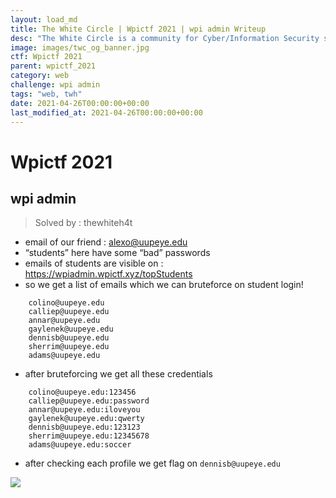 ```yaml
---
layout: load_md
title: The White Circle | Wpictf 2021 | wpi admin Writeup
desc: "The White Circle is a community for Cyber/Information Security students, enthusiasts and professionals. You can discuss anything related to Security, share your knowledge with others, get help when you need it and proceed further in your journey with amazing people from all over the world."
image: images/twc_og_banner.jpg
ctf: Wpictf 2021
parent: wpictf_2021
category: web
challenge: wpi admin
tags: "web, twh"
date: 2021-04-26T00:00:00+00:00
last_modified_at: 2021-04-26T00:00:00+00:00
---
```


<h1 class="heading card-title white-text">Wpictf 2021</h1>

## wpi admin

> Solved by : thewhiteh4t

* email of our friend : alexo@uupeye.edu
* “students” here have some “bad” passwords
* emails of students are visible on : https://wpiadmin.wpictf.xyz/topStudents
* so we get a list of emails which we can bruteforce on student login!

```
    colino@uupeye.edu
    calliep@uupeye.edu
    annar@uupeye.edu
    gaylenek@uupeye.edu
    dennisb@uupeye.edu
    sherrim@uupeye.edu
    adams@uupeye.edu
```

* after bruteforcing we get all these credentials

```
    colino@uupeye.edu:123456
    calliep@uupeye.edu:password
    annar@uupeye.edu:iloveyou
    gaylenek@uupeye.edu:qwerty
    dennisb@uupeye.edu:123123
    sherrim@uupeye.edu:12345678
    adams@uupeye.edu:soccer
```

* after checking each profile we get flag on `dennisb@uupeye.edu`

![](https://imgur.com/a/pt0esJv)

